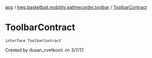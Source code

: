 [app](../index.md) / [hwp.basketball.mobility.pathrecorder.toolbar](index.md) / [ToolbarContract](.)

# ToolbarContract

`interface ToolbarContract`

Created by dusan_cvetkovic on 3/7/17.

